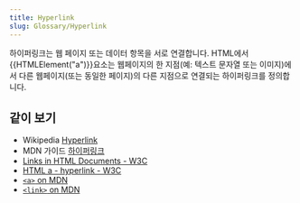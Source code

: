 ```yaml
---
title: Hyperlink
slug: Glossary/Hyperlink
---
```


하이퍼링크는 웹 페이지 또는 데이터 항목을 서로 연결합니다. HTML에서 {{HTMLElement("a")}}요소는 웹페이지의 한 지점(예: 텍스트 문자열 또는 이미지)에서 다른 웹페이지(또는 동일한 페이지)의 다른 지점으로 연결되는 하이퍼링크를 정의합니다.

## 같이 보기

- Wikipedia [Hyperlink](https://ko.wikipedia.org/wiki/%ED%95%98%EC%9D%B4%ED%8D%BC%EB%A7%81%ED%81%AC)
- MDN 가이드 [하이퍼링크](/ko/docs/Learn/HTML/Introduction_to_HTML/Creating_hyperlinks)
- [Links in HTML Documents - W3C](https://www.w3.org/TR/1999/REC-html401-19991224/struct/links.html)
- [HTML a - hyperlink - W3C](https://w3c.github.io/html-reference/a.html)
- [`<a>` on MDN](/ko/docs/Web/HTML/Element/a)
- [`<link>` on MDN](/ko/docs/Web/HTML/Element/link)
